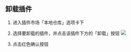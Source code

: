 卸载插件
---

1. 进入插件市场「本地仓库」选项卡下

2. 选择要卸载的插件，并点击该插件下方的「卸载」按钮
    ![][img_uninstall_plugin_1]
3. 点击红色确认按钮


[img_uninstall_plugin_1]: http://7xtigg.com1.z0.glb.clouddn.com/doc/plugin_store/uninstall_plugin_1.jpg
